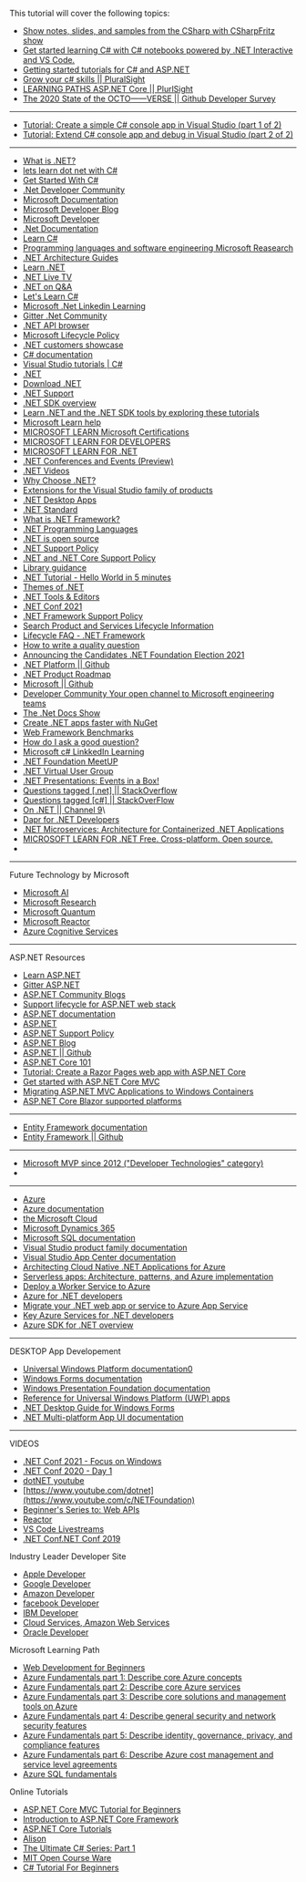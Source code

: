 

This tutorial will cover the following topics:

- [Show notes, slides, and samples from the CSharp with CSharpFritz show](https://github.com/DebasisPaul/csharp_with_csharpfritz)
- [Get started learning C# with C# notebooks powered by .NET Interactive and VS Code.](https://github.com/DebasisPaul/csharp-notebooks)
- [Getting started tutorials for C# and ASP.NET](https://github.com/DebasisPaul/training-tutorials)
- [Grow your c# skills || PluralSight](https://www.pluralsight.com/browse/software-development/c-sharp?exp=1)
- [LEARNING PATHS ASP.NET Core || PlurlSight](https://www.pluralsight.com/paths/aspnet-core)
- [The 2020 State of the OCTO——VERSE || Github Developer Survey](https://octoverse.github.com/)

<hr>

- [Tutorial: Create a simple C# console app in Visual Studio (part 1 of 2)](https://docs.microsoft.com/en-us/visualstudio/get-started/csharp/tutorial-console?view=vs-2022)
- [Tutorial: Extend C# console app and debug in Visual Studio (part 2 of 2)](https://docs.microsoft.com/en-us/visualstudio/get-started/csharp/tutorial-console-part-2?view=vs-2022)

<hr>

- [What is .NET?](https://dotnet.microsoft.com/learn/dotnet/what-is-dotnet)
- [lets learn dot net with C#](https://www.theurlist.com/letslearndotnet-csharp/?WT.mc_id=dotnet-22477-jasingl)
- [Get Started With C#](https://dotnet.microsoft.com/languages/csharp)
- [.Net Developer Community](https://dotnet.microsoft.com/platform/community)
- [Microsoft Documentation](https://docs.microsoft.com/en-us/)
- [Microsoft Developer Blog](https://devblogs.microsoft.com/)
- [Microsoft Developer](https://developer.microsoft.com/en-us/)
- [.Net Documentation](https://docs.microsoft.com/en-us/dotnet/)
- [Learn C#](https://dotnet.microsoft.com/learn/csharp)
- [Programming languages and software engineering Microsoft Reasearch](https://www.microsoft.com/en-us/research/research-area/programming-languages-software-engineering/?facet%5Btax%5D%5Bmsr-research-area%5D%5B0%5D=13560&sort_by=most-recent)
- [.NET Architecture Guides](https://dotnet.microsoft.com/learn/dotnet/architecture-guides)
- [Learn .NET](https://dotnet.microsoft.com/learn)
- [.NET Live TV](https://dotnet.microsoft.com/live)
- [.NET on Q&A](https://docs.microsoft.com/en-us/answers/products/dotnet?WT.mc_id=dotnet-35129-website)
- [Let's Learn C#](https://docs.microsoft.com/en-us/learn/challenges?id=79db5a6c-3211-4608-9e45-ab4d3a3e5bdf&WT.mc_id=dotnet-22477-shboyer)
- [Microsoft .Net Linkedin Learning](https://www.linkedin.com/learning/instructors/microsoft-dot-net?sortBy=POPULARITY)
- [Gitter .Net Community](https://gitter.im/dotnet/community)
- [.NET API browser](https://docs.microsoft.com/en-us/dotnet/api/?view=net-6.0)
- [Microsoft Lifecycle Policy](https://docs.microsoft.com/en-us/lifecycle/?ln)
- [.NET customers showcase](https://dotnet.microsoft.com/platform/customers)
- [C# documentation](https://docs.microsoft.com/en-us/dotnet/csharp/)
- [Visual Studio tutorials | C#](https://docs.microsoft.com/en-us/visualstudio/get-started/csharp/?view=vs-2022)
- [.NET](https://dotnet.microsoft.com/)
- [Download .NET](https://dotnet.microsoft.com/download)
- [.NET Support](https://dotnet.microsoft.com/platform/support)
- [.NET SDK overview](https://docs.microsoft.com/en-us/dotnet/core/sdk)
- [Learn .NET and the .NET SDK tools by exploring these tutorials](https://docs.microsoft.com/en-us/dotnet/core/tutorials/)
- [Microsoft Learn help](https://docs.microsoft.com/en-us/learn/support/)
- [MICROSOFT LEARN Microsoft Certifications](https://docs.microsoft.com/en-us/learn/certifications/)
- [MICROSOFT LEARN FOR DEVELOPERS](https://docs.microsoft.com/en-us/learn/roles/developer)
- [MICROSOFT LEARN FOR .NET](https://docs.microsoft.com/en-us/learn/dotnet/)
- [.NET Conferences and Events (Preview)](https://dotnet.microsoft.com/platform/community/events)
- [.NET Videos](https://dotnet.microsoft.com/learn/videos)
- [Why Choose .NET?](https://dotnet.microsoft.com/platform/why-choose-dotnet)
- [Extensions for the Visual Studio family of products](https://marketplace.visualstudio.com/)
- [.NET Desktop Apps](https://dotnet.microsoft.com/apps/desktop)
- [.NET Standard](https://dotnet.microsoft.com/platform/dotnet-standard)
- [What is .NET Framework?](https://dotnet.microsoft.com/learn/dotnet/what-is-dotnet-framework#architecture)
- [.NET Programming Languages](https://dotnet.microsoft.com/languages)
- [.NET is open source](https://dotnet.microsoft.com/platform/open-source)
- [.NET Support Policy](https://dotnet.microsoft.com/platform/support/policy)
- [.NET and .NET Core Support Policy](https://dotnet.microsoft.com/platform/support/policy/dotnet-core)
- [Library guidance](https://docs.microsoft.com/en-us/dotnet/standard/library-guidance/?WT.mc_id=dotnet-35129-website)
- [.NET Tutorial - Hello World in 5 minutes](https://dotnet.microsoft.com/learn/dotnet/hello-world-tutorial/create)
- [Themes of .NET](https://themesof.net/)
- [.NET Tools & Editors](https://dotnet.microsoft.com/platform/tools)
- [.NET Conf 2021](https://www.dotnetconf.net/)
- [.NET Framework Support Policy](https://dotnet.microsoft.com/platform/support/policy/dotnet-framework)
- [Search Product and Services Lifecycle Information](https://docs.microsoft.com/en-us/lifecycle/products/)
- [Lifecycle FAQ - .NET Framework](https://docs.microsoft.com/en-US/lifecycle/faq/dotnet-framework)
- [How to write a quality question](https://docs.microsoft.com/en-us/answers/support/quality-question)
- [Announcing the Candidates .NET Foundation Election 2021](https://dotnetfoundation.org/blog/2021/09/01/announcing-net-foundation-elections-2021)
- [.NET Platform || Github](https://github.com/dotnet)
- [.NET Product Roadmap](https://github.com/dotnet/core/blob/main/product-roadmap/current.md)
- [Microsoft || Github](https://github.com/microsoft)
- [Developer Community Your open channel to Microsoft engineering teams](https://developercommunity.visualstudio.com/search?space=61)
- [The .Net Docs Show](https://dotnetdocs.dev/)
- [Create .NET apps faster with NuGet](https://www.nuget.org/)
- [Web Framework Benchmarks](https://www.techempower.com/benchmarks/#hw=ph&test=plaintext)
- [How do I ask a good question?](https://stackoverflow.com/help/how-to-ask)
- [Microsoft c# LinkkedIn Learning](https://www.linkedin.com/learning/topics/c-sharp)
- [.NET Foundation MeetUP](https://www.meetup.com/pro/dotnet)
- [.NET Virtual User Group](https://dotnetfoundation.org/community/virtual-user-group)
- [.NET Presentations: Events in a Box!](https://dotnetfoundation.org/community/resources)
- [Questions tagged [.net] || StackOverflow](https://stackoverflow.com/questions/tagged/.net?sort=frequent)
- [Questions tagged [c#] || StackOverFlow](https://stackoverflow.com/questions/tagged/c%23?tab=Frequent)
- [On .NET || Channel 9](https://channel9.msdn.com/Shows/On-NET)\
- [Dapr for .NET Developers](https://docs.microsoft.com/en-us/dotnet/architecture/dapr-for-net-developers/)
- [.NET Microservices: Architecture for Containerized .NET Applications](https://docs.microsoft.com/en-us/dotnet/architecture/microservices/)
- [MICROSOFT LEARN FOR .NET Free. Cross-platform. Open source.](https://docs.microsoft.com/en-us/learn/dotnet/?WT.mc_id=dotnet-35129-website)
- 


<hr>

Future Technology by Microsoft
- [Microsoft AI](https://www.microsoft.com/en-us/ai?rtc=1&activetab=pivot1:primaryr6)
- [Microsoft Research](https://www.microsoft.com/en-us/research/)
- [Microsoft Quantum](https://azure.microsoft.com/en-us/solutions/quantum-computing/#quantum-impact)
- [Microsoft Reactor](https://developer.microsoft.com/en-us/reactor/)
- [Azure Cognitive Services](https://azure.microsoft.com/en-us/services/cognitive-services/#overview)

<hr>

ASP.NET Resources
- [Learn ASP.NET](https://dotnet.microsoft.com/learn/aspnet)
- [Gitter ASP.NET](https://gitter.im/aspnet/Home)
- [ASP.NET Community Blogs](https://weblogs.asp.net/)
- [Support lifecycle for ASP.NET web stack](https://docs.microsoft.com/en-us/troubleshoot/aspnet/support-lifecycle-web-stack?WT.mc_id=dotnet-35129-website)
- [ASP.NET documentation](https://docs.microsoft.com/en-us/aspnet/core/?view=aspnetcore-5.0)
- [ASP.NET](https://dotnet.microsoft.com/apps/aspnet)
- [ASP.NET Support Policy](https://dotnet.microsoft.com/platform/support/policy/aspnet)
- [ASP.NET Blog](https://devblogs.microsoft.com/aspnet/)
- [ASP.NET || Github](https://github.com/aspnet)
- [ASP.NET Core 101](https://channel9.msdn.com/Series/CSharp-101/?WT.mc_id=dotnet-22477-jasingl)
- [Tutorial: Create a Razor Pages web app with ASP.NET Core](https://docs.microsoft.com/en-us/aspnet/core/tutorials/razor-pages/?view=aspnetcore-6.0)
- [Get started with ASP.NET Core MVC](https://docs.microsoft.com/en-us/aspnet/core/tutorials/first-mvc-app/start-mvc?view=aspnetcore-5.0&tabs=visual-studio)
- [Migrating ASP.NET MVC Applications to Windows Containers](https://docs.microsoft.com/en-us/aspnet/mvc/overview/deployment/docker-aspnetmvc)
- [ASP.NET Core Blazor supported platforms](https://docs.microsoft.com/en-us/aspnet/core/blazor/supported-platforms?view=aspnetcore-5.0)



<hr>

- [Entity Framework documentation](https://docs.microsoft.com/en-us/ef/)
- [Entity Framework || Github](https://github.com/dotnet/efcore)

<hr>

- [Microsoft MVP since 2012 ("Developer Technologies" category)](https://github.com/thomaslevesque)
- 
<hr>

- [Azure](https://azure.microsoft.com/en-us/)
- [Azure documentation](https://docs.microsoft.com/en-us/azure/?product=featured)
- [the Microsoft Cloud](https://www.microsoft.com/en-us/microsoft-cloud)
- [Microsoft Dynamics 365](https://dynamics.microsoft.com/en-us/)
- [Microsoft SQL documentation](https://docs.microsoft.com/en-us/sql/?view=sql-server-ver15)
- [Visual Studio product family documentation](https://docs.microsoft.com/en-us/visualstudio/?view=vs-2019)
- [Visual Studio App Center documentation](https://docs.microsoft.com/en-us/appcenter/)
- [Architecting Cloud Native .NET Applications for Azure](https://docs.microsoft.com/en-us/dotnet/architecture/cloud-native/)
- [Serverless apps: Architecture, patterns, and Azure implementation](https://docs.microsoft.com/en-us/dotnet/architecture/serverless/)
- [Deploy a Worker Service to Azure](https://docs.microsoft.com/en-us/dotnet/core/extensions/cloud-service?pivots=visualstudio)
- [Azure for .NET developers](https://docs.microsoft.com/en-us/dotnet/azure/)
- [Migrate your .NET web app or service to Azure App Service](https://docs.microsoft.com/en-us/dotnet/azure/migration/app-service?preserve-view=true&view=azure-dotnet)
- [Key Azure Services for .NET developers](https://docs.microsoft.com/en-us/dotnet/azure/key-azure-services)
- [Azure SDK for .NET overview](https://docs.microsoft.com/en-us/dotnet/azure/sdk/azure-sdk-for-dotnet)


<hr>

DESKTOP App Developement
- [Universal Windows Platform documentation0](https://docs.microsoft.com/en-us/windows/uwp/)
- [Windows Forms documentation](https://docs.microsoft.com/en-us/dotnet/desktop/winforms/?view=netdesktop-5.0)
- [Windows Presentation Foundation documentation](https://docs.microsoft.com/en-us/dotnet/desktop/wpf/?view=netdesktop-5.0)
- [Reference for Universal Windows Platform (UWP) apps](https://docs.microsoft.com/en-us/uwp/)
- [.NET Desktop Guide for Windows Forms](https://docs.microsoft.com/en-us/dotnet/desktop/winforms/?view=netframeworkdesktop-4.8&preserve-view=true)
- [.NET Multi-platform App UI documentation](https://docs.microsoft.com/en-us/dotnet/maui/)

<hr>

VIDEOS
- [.NET Conf 2021 - Focus on Windows](https://www.youtube.com/watch?v=mZRNjixZEMg)
- [.NET Conf 2020 - Day 1](https://www.youtube.com/watch?v=mS6ykjdOVRg)
- [dotNET youtube](https://www.youtube.com/dotnet)
- [https://www.youtube.com/dotnet](https://www.youtube.com/c/NETFoundation)
- [Beginner's Series to: Web APIs](https://channel9.msdn.com/Series/Beginners-Series-to-Web-APIs)
- [Reactor](https://channel9.msdn.com/Shows/Reactor)
- [VS Code Livestreams](https://channel9.msdn.com/Shows/VS-Code-Livestreams)
- [.NET Conf.NET Conf 2019](https://channel9.msdn.com/events/dotnetConf/NET-Conf-2019)

Industry Leader Developer Site
- [Apple Developer](https://developer.apple.com/)
- [Google Developer](https://developers.google.com/)
- [Amazon Developer](https://developer.amazon.com/)
- [facebook Developer](https://developers.facebook.com/)
- [IBM Developer](https://developer.ibm.com/)
- [Cloud Services, Amazon Web Services](https://aws.amazon.com/)
- [Oracle Developer](https://developer.oracle.com/)


Microsoft Learning Path
- [Web Development for Beginners](https://docs.microsoft.com/en-us/learn/paths/web-development-101/)
- [Azure Fundamentals part 1: Describe core Azure concepts](https://docs.microsoft.com/en-us/learn/paths/az-900-describe-cloud-concepts/)
- [Azure Fundamentals part 2: Describe core Azure services](https://docs.microsoft.com/en-us/learn/paths/az-900-describe-core-azure-services/)
- [Azure Fundamentals part 3: Describe core solutions and management tools on Azure](https://docs.microsoft.com/en-us/learn/paths/az-900-describe-core-solutions-management-tools-azure/)
- [Azure Fundamentals part 4: Describe general security and network security features](https://docs.microsoft.com/en-us/learn/paths/az-900-describe-general-security-network-security-features/)
- [Azure Fundamentals part 5: Describe identity, governance, privacy, and compliance features](https://docs.microsoft.com/en-us/learn/paths/az-900-describe-identity-governance-privacy-compliance-features/)
- [Azure Fundamentals part 6: Describe Azure cost management and service level agreements](https://docs.microsoft.com/en-us/learn/paths/az-900-describe-azure-cost-management-service-level-agreements/)
- [Azure SQL fundamentals](https://docs.microsoft.com/en-us/learn/paths/azure-sql-fundamentals/)

Online Tutorials
- [ASP.NET Core MVC Tutorial for Beginners](https://www.pragimtech.com/courses/asp-net-core-mvc-tutorial-for-beginners/)
- [Introduction to ASP.NET Core Framework](https://dotnettutorials.net/lesson/introduction-to-asp-net-core/)
- [ASP.NET Core Tutorials](https://www.tutorialsteacher.com/core)
- [Alison](https://alison.com/)
- [The Ultimate C# Series: Part 1](https://codewithmosh.com/p/csharp-basics-for-beginners)
- [MIT Open Course Ware](https://ocw.mit.edu/courses/most-visited-courses/)
- [C# Tutorial For Beginners](https://www.c-sharpcorner.com/article/C-Sharp-tutorial/)
